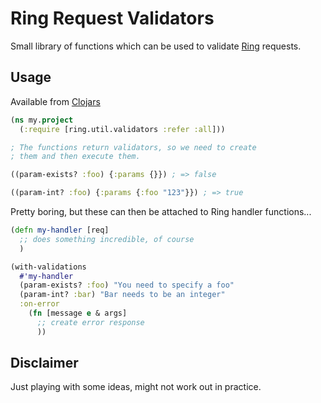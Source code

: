 
# Ring Request Validators

Small library of functions which can be used to validate
[Ring](https://github.com/ring-clojure/ring) requests.

## Usage

Available from [Clojars](https://clojars.org/ring-validators)

```clojure
(ns my.project
  (:require [ring.util.validators :refer :all]))

; The functions return validators, so we need to create
; them and then execute them.

((param-exists? :foo) {:params {}}) ; => false

((param-int? :foo) {:params {:foo "123"}}) ; => true
```

Pretty boring, but these can then be attached to Ring handler
functions...

```clojure
(defn my-handler [req]
  ;; does something incredible, of course
  )

(with-validations 
  #'my-handler
  (param-exists? :foo) "You need to specify a foo"
  (param-int? :bar) "Bar needs to be an integer"
  :on-error
    (fn [message e & args]
      ;; create error response
      ))
```

## Disclaimer

Just playing with some ideas, might not work out in practice.

